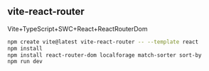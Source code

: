 ## vite-react-router
Vite+TypeScript+SWC+React+ReactRouterDom

```bash
npm create vite@latest vite-react-router -- --template react
npm install
npm install react-router-dom localforage match-sorter sort-by
npm run dev
```